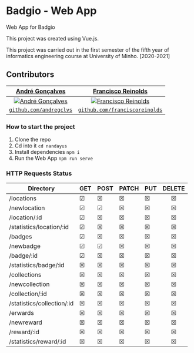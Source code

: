# Badgio - Web App

Web App for Badgio

This project was created using Vue.js.

This project was carried out in the first semester of the fifth year of informatics engineering course at University of Minho. [2020-2021]

## Contributors
| <a href="https://github.com/andregclvs" target="_blank">**André Gonçalves**</a> | <a href="https://github.com/franciscoreinolds" target="_blank">**Francisco Reinolds**</a> |
| :---: | :---:|
| [![André Gonçalves](https://avatars3.githubusercontent.com/u/36642422?s=300&u=49eea4dafbe8e2404bfabaeaea686eb835b59f1d&v=4)](https://github.com/andregclvs) | [![Francisco Reinolds](https://avatars0.githubusercontent.com/u/36642413?s=300&u=09a99a4bfd10c305767fa7ea666c6859231c3fd8&v=4)](https://github.com/franciscoreinolds) |
| <a href="https://github.com/andregclvs" target="_blank">`github.com/andregclvs`</a> | <a href="https://github.com/franciscoreinolds" target="_blank">`github.com/franciscoreinolds`</a> |

### How to start the project

1. Clone the repo
2. Cd into it `cd nandayus`
3. Install dependencies `npm i`
4. Run the Web App `npm run serve`

### HTTP Requests Status


| Directory                  |      GET      |     POST      |     PATCH     |      PUT      |     DELETE    |
| -------------------------- | ------------- | ------------- | ------------- | ------------- |:-------------:|
| /locations                 |   &#x2611;    |   &#x2612;    |   &#x2612;    |   &#x2612;    |   &#x2612;    |
| /newlocation               |   &#x2611;    |   &#x2611;    |   &#x2612;    |   &#x2612;    |   &#x2612;    |
| /location/:id              |   &#x2611;    |   &#x2612;    |   &#x2612;    |   &#x2612;    |   &#x2612;    |
| /statistics/location/:id   |   &#x2611;    |   &#x2612;    |   &#x2612;    |   &#x2612;    |   &#x2612;    |
| /badges                    |   &#x2611;    |   &#x2612;    |   &#x2612;    |   &#x2612;    |   &#x2612;    |
| /newbadge                  |   &#x2611;    |   &#x2611;    |   &#x2612;    |   &#x2612;    |   &#x2612;    |
| /badge/:id                 |   &#x2611;    |   &#x2612;    |   &#x2612;    |   &#x2612;    |   &#x2612;    |
| /statistics/badge/:id      |   &#x2612;    |   &#x2612;    |   &#x2612;    |   &#x2612;    |   &#x2612;    |
| /collections               |   &#x2612;    |   &#x2612;    |   &#x2612;    |   &#x2612;    |   &#x2612;    |
| /newcollection             |   &#x2612;    |   &#x2612;    |   &#x2612;    |   &#x2612;    |   &#x2612;    |
| /collection/:id            |   &#x2612;    |   &#x2612;    |   &#x2612;    |   &#x2612;    |   &#x2612;    |
| /statistics/collection/:id |   &#x2612;    |   &#x2612;    |   &#x2612;    |   &#x2612;    |   &#x2612;    |
| /erwards                   |   &#x2612;    |   &#x2612;    |   &#x2612;    |   &#x2612;    |   &#x2612;    |
| /newreward                 |   &#x2612;    |   &#x2612;    |   &#x2612;    |   &#x2612;    |   &#x2612;    |
| /reward/:id                |   &#x2612;    |   &#x2612;    |   &#x2612;    |   &#x2612;    |   &#x2612;    |
| /statistics/reward/:id     |   &#x2612;    |   &#x2612;    |   &#x2612;    |   &#x2612;    |   &#x2612;    |